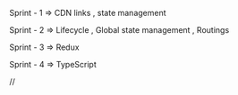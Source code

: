 Sprint - 1 => CDN links , state management



Sprint - 2 => Lifecycle , Global state management , Routings 



Sprint - 3 => Redux



Sprint - 4 => TypeScript


<!-- var age = 10


age = "20"


age+delay => '20' + 5 => 205 -->



// 